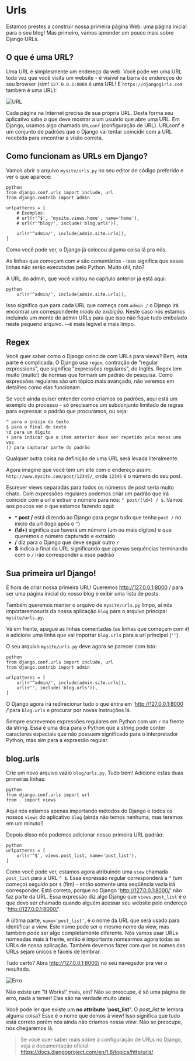 # Urls

Estamos prestes a construir nossa primeira página Web: uma página inicial para o seu blog! Mas primeiro, vamos aprender um pouco mais sobre Django URLs.

## O que é uma URL?

Uma URL é simplesmente um endereço da web. Você pode ver uma URL toda vez que você visita um website - é visível na barra de endereços do seu browser (sim! `127.0.0.1:8000` é uma URL! E `https://djangogirls.com` também é uma URL):

![URL][1]

 [1]: images/url.png

Cada página na Internet precisa de sua própria URL. Desta forma seu aplicativo sabe o que deve mostrar a um usuário que abre uma URL. Em Django, usamos algo chamado `URLconf` (configuração de URL). URLconf é um conjunto de padrões que o Django vai tentar coincidir com a URL recebida para encontrar a visão correta.

## Como funcionam as URLs em Django?

Vamos abrir o arquivo `mysite/urls.py` no seu editor de código preferido e ver o que aparece:

    python
    from django.conf.urls import include, url
    from django.contrib import admin
    
    urlpatterns = [
        # Exemplos:
        # url(r'^$', 'mysite.views.home', name='home'),
        # url(r'^blog/', include('blog.urls')),
    
        url(r'^admin/', include(admin.site.urls)),
    ]
    

Como você pode ver, o Django já colocou alguma coisa lá pra nós.

As linhas que começam com `#` são comentários - isso significa que essas linhas não serão executadas pelo Python. Muito útil, não?

A URL do admin, que você visitou no capítulo anterior já está aqui:

    python
        url(r'^admin/', include(admin.site.urls)),
    

Isso significa que para cada URL que começa com `admin /` o Django irá encontrar um correspondente *modo de exibição*. Neste caso nós estamos incluindo um monte de admin URLs para que isso não fique tudo embalado neste pequeno arquivo..--é mais legível e mais limpo.

## Regex

Você quer saber como o Django coincide com URLs para views? Bem, esta parte é complicada. O Django usa `regex`, contração de "regular expressions", que significa "expressões regulares", do Inglês. Regex tem muito (muito!) de normas que formam um padrão de pesquisa. Como expressões regulares são um tópico mais avançado, não veremos em detalhes como elas funcionam.

Se você ainda quiser entender como criamos os padrões, aqui está um exemplo do processo - só precisamos um subconjunto limitado de regras para expressar o padrão que procuramos, ou seja:

    ^ para o início do texto
    $ para o final do texto 
    \d para um dígito 
    + para indicar que o item anterior deve ser repetido pelo menos uma vez 
    () para capturar parte do padrão
    

Qualquer outra coisa na definição de uma URL será levada literalmente.

Agora imagine que você tem um site com o endereço assim: `http://www.mysite.com/post/12345/`, onde `12345` é o número do seu post.

Escrever views separadas para todos os números de post seria muito chato. Com expressões regulares podemos criar um padrão que irá coincidir com a url e extrair o número para nós: `^ post/(\d+) / $`. Vamos aos poucos ver o que estamos fazendo aqui:

*   **^ post /** está dizendo ao Django para pegar tudo que tenha `post /` no início da url (logo após o `^`)
*   **(\d+)** significa que haverá um número (um ou mais dígitos) e que queremos o número capturado e extraído
*   **/** diz para o Django que deve seguir outro `/`
*   **$** indica o final da URL significando que apenas sequências terminando com o `/` irão corresponder a esse padrão

## Sua primeira url Django!

É hora de criar nossa primeira URL! Queremos http://127.0.0.1:8000 / para ser uma página inicial do nosso blog e exibir uma lista de posts.

Também queremos manter o arquivo de `mysite/urls.py` limpo, aí nós importaremosurls da nossa aplicação `blog` para o arquivo principal `mysite/urls.py`.

Vá em frente, apague as linhas comentadas (as linhas que começam com `#`) e adicione uma linha que vai importar `blog.urls` para a url principal (`''`).

O seu arquivo `mysite/urls.py` deve agora se parecer com isto:

    python
    from django.conf.urls import include, url
    from django.contrib import admin
    
    urlpatterns = [
        url(r'^admin/', include(admin.site.urls)),
        url(r'', include('blog.urls')),
    ]
    

O Django agora irá redirecionar tudo o que entra em 'http://127.0.0.1:8000 /'para `blog.urls` e procurar por novas instruções lá.

Sempre escrevemos expressões regulares em Python com um `r` na frente da string. Essa é uma dica para o Python que a string pode conter caracteres especiais que não possuem significado para o interpretador Python, mas sim para a expressão regular.

## blog.urls

Crie um novo arquivo vazio `blog/urls.py`. Tudo bem! Adicione estas duas primeiras linhas:

    python
    from django.conf.urls import url
    from . import views
    

Aqui nós estamos apenas importando métodos do Django e todos os nossos `views` do aplicativo `blog` (ainda não temos nenhuma, mas teremos em um minuto!)

Depois disso nós podemos adicionar nosso primeira URL padrão:

    python
    urlpatterns = [
        url(r'^$', views.post_list, name='post_list'),
    ]
    

Como você pode ver, estamos agora atribuindo uma `view` chamada `post_list` para a URL `^ $`. Essa expressão regular corresponderá a `^` (um começo) seguido por `$` (fim) - então somente uma seqüência vazia irá corresponder. Está correto, porque no Django 'http://127.0.0.1:8000/' não faz parte da URL. Essa expressão diz algo Django que `views.post_list` é o que deve ser chamado quando alguém acessar seu website pelo endereço 'http://127.0.0.1:8000/'.

A última parte, `name='post_list'`, é o nome da URL que será usado para identificar a view. Este nome pode ser o mesmo nome da view, mas também pode ser algo completamente diferente. Nós vamos usar URLs nomeadas mais à frente, então é importante nomearmos agora todas as URLs de nossa aplicação. Também devemos fazer com que os nomes das URLs sejam únicos e fáceis de lembrar.

Tudo certo? Abra http://127.0.0.1:8000/ no seu navegador pra ver o resultado.

![Erro][2]

 [2]: images/error1.png

Não existe um "It Works!' mais, ein? Não se preocupe, é só uma página de erro, nada a temer! Elas são na verdade muito úteis:

Você pode ler que existe um **no attribute 'post_list'**. O *post_list* te lembra alguma coisa? Esse é o nome que demos à view! Isso significa que tudo está correto porém nós ainda não criamos nossa *view*. Não se preocupe, nós chegaremos lá.

> Se você quer saber mais sobre a configuração de URLs no Django, veja a documentação oficial: https://docs.djangoproject.com/en/1.8/topics/http/urls/